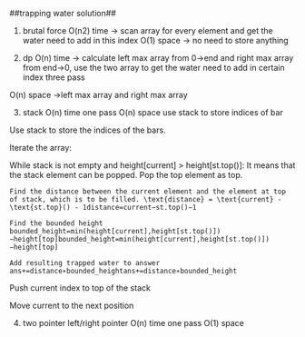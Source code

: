 ##trapping water solution##
1. brutal force
O(n2) time ->
scan array for every element and get the water need to add in this index 
O(1) space ->
no need to store anything

2. dp 
O(n) time -> calculate left max array from 0->end and right max array from end->0, use the two array to get the water need to add in certain index
three pass

O(n) space ->left max array and right max array

3. stack
O(n) time one pass
O(n) space use stack to store indices of bar

Use stack to store the indices of the bars.

Iterate the array:

While stack is not empty and height[current] > height[st.top()]:
    It means that the stack element can be popped. Pop the top element as top.

    Find the distance between the current element and the element at top of stack, which is to be filled. \text{distance} = \text{current} - \text{st.top}() - 1distance=current−st.top()−1

    Find the bounded height bounded_height=min(height[current],height[st.top()])−height[top]bounded_height=min(height[current],height[st.top()])−height[top]

    Add resulting trapped water to answer ans+=distance∗bounded_heightans+=distance∗bounded_height

Push current index to top of the stack

Move current to the next position

4. two pointer
left/right pointer
O(n) time one pass
O(1) space